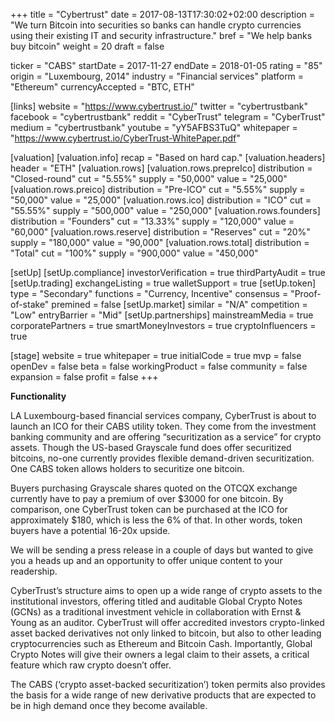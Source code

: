 +++
title = "Cybertrust"
date = 2017-08-13T17:30:02+02:00
description = "We turn Bitcoin into securities so banks can handle crypto currencies using their existing IT and security infrastructure."
bref = "We help banks buy bitcoin"
weight = 20
draft = false

ticker = "CABS"
startDate = 2017-11-27
endDate = 2018-01-05
rating = "85"
origin = "Luxembourg, 2014"
industry = "Financial services"
platform = "Ethereum"
currencyAccepted = "BTC, ETH"

[links]
  website = "https://www.cybertrust.io/"
  twitter = "cybertrustbank"
  facebook = "cybertrustbank"
  reddit = "CyberTrust"
  telegram = "CyberTrust"
  medium = "cybertrustbank"
  youtube = "yY5AFBS3TuQ"
  whitepaper = "https://www.cybertrust.io/CyberTrust-WhitePaper.pdf"

[valuation]
  [valuation.info]
    recap = "Based on hard cap."
  [valuation.headers]
    header = "ETH"
  [valuation.rows]
    [valuation.rows.prepreIco]
      distribution = "Closed-round"
      cut = "5.55%"
      supply = "50,000"
      value = "25,000"
    [valuation.rows.preico]
      distribution = "Pre-ICO"
      cut = "5.55%"
      supply = "50,000"
      value = "25,000"
    [valuation.rows.ico]
      distribution = "ICO"
      cut = "55.55%"
      supply = "500,000"
      value = "250,000"
    [valuation.rows.founders]
      distribution = "Founders"
      cut = "13.33%"
      supply = "120,000"
      value = "60,000"
    [valuation.rows.reserve]
      distribution = "Reserves"
      cut = "20%"
      supply = "180,000"
      value = "90,000"
    [valuation.rows.total]
      distribution = "Total"
      cut = "100%"
      supply = "900,000"
      value = "450,000"


[setUp]
  [setUp.compliance]
    investorVerification = true
    thirdPartyAudit = true
  [setUp.trading]
    exchangeListing = true
    walletSupport = true
  [setUp.token]
    type = "Secondary"
    functions = "Currency, Incentive"
    consensus = "Proof-of-stake"
    premined = false
  [setUp.market]
    similar = "N/A"
    competition = "Low"
    entryBarrier = "Mid"
  [setUp.partnerships]
    mainstreamMedia = true
    corporatePartners = true
    smartMoneyInvestors = true
    cryptoInfluencers = true

[stage]
  website = true
  whitepaper = true
  initialCode = true
  mvp = false
  openDev = false
  beta = false
  workingProduct = false
  community = false
  expansion = false
  profit = false
+++

**Functionality**

LA Luxembourg-based financial services company, CyberTrust is about to launch an ICO for their CABS utility token. They come from the investment banking community and are offering “securitization as a service” for crypto assets.  Though the US-based Grayscale fund does offer securitized bitcoins, no-one currently provides flexible demand-driven securitization. One CABS token allows holders to securitize one bitcoin.  

Buyers purchasing Grayscale shares quoted on the OTCQX exchange currently have to pay a premium of over $3000 for one bitcoin. By comparison, one CyberTrust token can be purchased at the ICO for approximately $180, which is less the 6% of that. In other words, token buyers have a potential 16-20x upside.  

We will be sending a press release in a couple of days but wanted to give you a heads up and an opportunity to offer unique content to your readership.  

CyberTrust’s structure aims to open up a wide range of crypto assets to the institutional investors, offering titled and auditable Global Crypto Notes (GCNs) as a traditional investment vehicle in collaboration with Ernst & Young as an auditor. CyberTrust will offer accredited investors crypto-linked asset backed derivatives not only linked to bitcoin, but also to other leading cryptocurrencies such as Ethereum and Bitcoin Cash. Importantly, Global Crypto Notes will give their owners a legal claim to their assets, a critical feature which raw crypto doesn’t offer.  

The CABS (‘crypto asset-backed securitization’) token permits also provides the basis for a wide range of new derivative products that are expected to be in high demand once they become available.
